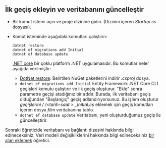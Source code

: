 ## <a name="add-initial-migration-and-update-the-database"></a>İlk geçiş ekleyin ve veritabanını güncelleştir

* Bir komut istemi açın ve proje dizinine gidin. (Dizinini içeren *Startup.cs* dosyası).

* Komut isteminde aşağıdaki komutları çalıştırın:

  ```console
  dotnet restore
  dotnet ef migrations add Initial
  dotnet ef database update
  ```

  [.NET core](/dotnet/core/tools/index) bir çoklu platform .NET uygulamasıdır. Bu komutlar neler aşağıda verilmiştir:

  * [DotNet restore](/dotnet/core/tools/dotnet-restore): Belirtilen NuGet paketlerini indirir *.csproj* dosya.
  * `dotnet ef migrations add Initial` Entity Framework .NET Core CLI geçişleri komutu çalıştırır ve ilk geçiş oluşturur. "Ekle" sonra parametre geçişi atadığınız bir addır. Burada, ilk veritabanı geçiş olduğundan "Başlangıç" geçiş adlandırıyorsunuz. Bu işlem oluşturur *geçişlerini / /\<tarih-saat > _Initial.cs* eklemek için geçiş komutları içeren dosya *film* veritabanına tablo.
  * `dotnet ef database update`  Veritabanı, yeni oluşturduğumuz geçiş ile güncelleştirir.

Sonraki öğreticide veritabanı ve bağlantı dizesini hakkında bilgi edineceksiniz. Veri modeli değişikliklerini hakkında bilgi edineceksiniz [bir alan eklemek](xref:tutorials/first-mvc-app/new-field) öğretici.
